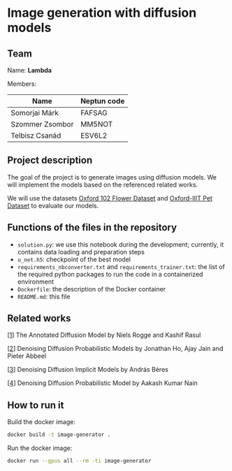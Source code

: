 # Image generation with diffusion models

## Team

Name: **Lambda**

Members:

| Name            | Neptun code |
|-----------------|-------------|
| Somorjai Márk   | FAFSAG      |
| Szommer Zsombor | MM5NOT      |
| Telbisz Csanád  | ESV6L2      |

## Project description

The goal of the project is to generate images using diffusion models. We will implement the models based on the referenced related works.

We will use the datasets [Oxford 102 Flower Dataset](https://www.robots.ox.ac.uk/~vgg/data/flowers/102/) and [Oxford-IIIT Pet Dataset](https://www.robots.ox.ac.uk/~vgg/data/pets/) to evaluate our models.

## Functions of the files in the repository

- `solution.py`: we use this notebook during the development; currently, it contains data loading and preparation steps
- `u_net.h5`: checkpoint of the best model
- `requirements_nbconverter.txt` and `requirements_trainer.txt`: the list of the required python packages to run the code in a containerized environment
- `Dockerfile`: the description of the Docker container
- `README.md`: this file

## Related works

[[1](https://huggingface.co/blog/annotated-diffusion)] The Annotated Diffusion Model by Niels Rogge and Kashif Rasul

[[2](https://arxiv.org/abs/2006.11239)] Denoising Diffusion Probabilistic Models by Jonathan Ho, Ajay Jain and Pieter Abbeel

[[3](https://keras.io/examples/generative/ddim/)] Denoising Diffusion Implicit Models by András Béres

[[4](https://keras.io/examples/generative/ddpm/)] Denoising Diffusion Probabilistic Model by Aakash Kumar Nain

## How to run it

Build the docker image:
```bash
docker build -t image-generator .
```

Run the docker image:
```bash
docker run --gpus all --rm -ti image-generator
```
